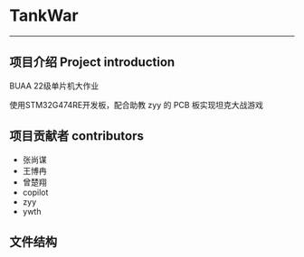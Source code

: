 # TankWar

***

## 项目介绍 Project introduction
BUAA 22级单片机大作业

使用STM32G474RE开发板，配合助教 zyy 的 PCB 板实现坦克大战游戏

## 项目贡献者 contributors
* 张尚谋
* 王博冉
* 曾楚翔
* copilot
* zyy 
* ywth

## 文件结构

